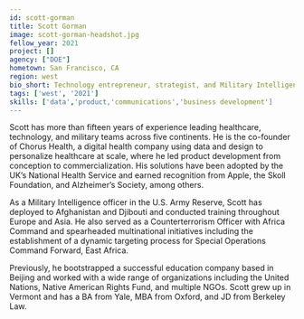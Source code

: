 ```yaml
---
id: scott-gorman
title: Scott Gorman
image: scott-gorman-headshot.jpg
fellow_year: 2021
project: []
agency: ["DOE"]
hometown: San Francisco, CA
region: west
bio_short: Technology entrepreneur, strategist, and Military Intelligence officer with experience across healthcare, law, and national security.
tags: ['west', '2021']
skills: ['data','product,'communications','business development']
---
```

Scott has more than fifteen years of experience leading healthcare, technology, and military teams across five continents. He is the co-founder of Chorus Health, a digital health company using data and design to personalize healthcare at scale, where he led product development from conception to commercialization. His solutions have been adopted by the UK’s National Health Service and earned recognition from Apple, the Skoll Foundation, and Alzheimer’s Society, among others.

As a Military Intelligence officer in the U.S. Army Reserve, Scott has deployed to Afghanistan and Djibouti and conducted training throughout Europe and Asia. He also served as a Counterterrorism Officer with Africa Command and spearheaded multinational initiatives including the establishment of a dynamic targeting process for Special Operations Command Forward, East Africa.

Previously, he bootstrapped a successful education company based in Beijing and worked with a wide range of organizations including the United Nations, Native American Rights Fund, and multiple NGOs. Scott grew up in Vermont and has a BA from Yale, MBA from Oxford, and JD from Berkeley Law.
